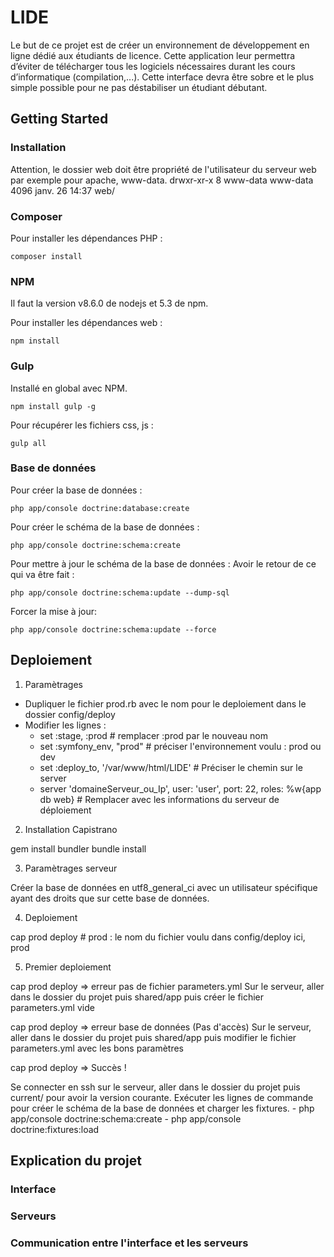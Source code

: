 # LIDE

Le but de ce projet est de créer un environnement de développement en ligne dédié aux étudiants de licence. Cette application leur permettra d’éviter de télécharger tous les logiciels nécessaires durant les cours d’informatique (compilation,...). Cette interface
devra être sobre et le plus simple possible pour ne pas déstabiliser un étudiant débutant.

## Getting Started

### Installation

Attention, le dossier web doit être propriété de l'utilisateur du serveur web par exemple pour apache, www-data.
drwxr-xr-x   8 www-data www-data   4096 janv. 26 14:37 web/

### Composer

Pour installer les dépendances PHP :
```
composer install
```

### NPM

Il faut la version v8.6.0 de nodejs et 5.3 de npm.

Pour installer les dépendances web :
```
npm install
```

### Gulp

Installé en global avec NPM.
```
npm install gulp -g
```

Pour récupérer les fichiers css, js :
```
gulp all
```

### Base de données

Pour créer la base de données :
```
php app/console doctrine:database:create
```

Pour créer le schéma de la base de données :
```
php app/console doctrine:schema:create
```

Pour mettre à jour le schéma de la base de données :
Avoir le retour de ce qui va être fait :
```
php app/console doctrine:schema:update --dump-sql
```
Forcer la mise à jour:
```
php app/console doctrine:schema:update --force
```
## Deploiement

1) Paramètrages 

 - Dupliquer le fichier prod.rb avec le nom pour le deploiement dans le dossier config/deploy
 - Modifier les lignes :
    * set :stage, :prod # remplacer :prod par le nouveau nom
    * set :symfony_env, "prod" # préciser l'environnement voulu : prod ou dev
    * set :deploy_to, '/var/www/html/LIDE' # Préciser le chemin sur le server
    * server 'domaineServeur_ou_Ip', user: 'user', port: 22, roles: %w{app db web} # Remplacer avec les informations du serveur de déploiement

2) Installation Capistrano

gem install bundler
bundle install

3) Paramètrages serveur

Créer la base de données en utf8_general_ci avec un utilisateur spécifique ayant des droits que sur cette base de données.

4) Deploiement

cap prod deploy # prod : le nom du fichier voulu dans config/deploy ici, prod

5) Premier deploiement

cap prod deploy
=> erreur pas de fichier parameters.yml
Sur le serveur, aller dans le dossier du projet puis shared/app puis créer le fichier parameters.yml vide

cap prod deploy
=> erreur base de données (Pas d'accès)
Sur le serveur, aller dans le dossier du projet puis shared/app puis modifier le fichier parameters.yml avec les bons paramètres

cap prod deploy
=> Succès !

Se connecter en ssh sur le serveur, aller dans le dossier du projet puis current/ pour avoir la version courante.
Exécuter les lignes de commande pour créer le schéma de la base de données et charger les fixtures.
    - php app/console doctrine:schema:create
    - php app/console doctrine:fixtures:load

## Explication du projet

### Interface


### Serveurs


### Communication entre l'interface et les serveurs
